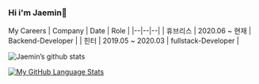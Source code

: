 ### Hi i'm Jaemin👋

My Careers
| Company | Date | Role |
|--|--|--|
| 휴브리스 | 2020.06 ~ 현재 | Backend-Developer |
| 힌터 | 2019.05 ~ 2020.03 | fullstack-Developer |

![Jaemin’s github stats](https://github-readme-stats.vercel.app/api?username=jaemin-hwang&show_icons=true&theme=radical&count_private=true)


[![My GitHub Language Stats](https://github-readme-stats.vercel.app/api/top-langs/?username=jaemin-hwang&langs_count=5&theme=tokyonight)]()


